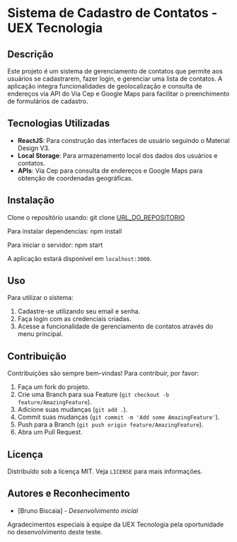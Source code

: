 # Sistema de Cadastro de Contatos - UEX Tecnologia

## Descrição
Este projeto é um sistema de gerenciamento de contatos que permite aos usuários se cadastrarem, fazer login, e gerenciar uma lista de contatos. A aplicação integra funcionalidades de geolocalização e consulta de endereços via API do Via Cep e Google Maps para facilitar o preenchimento de formulários de cadastro.

## Tecnologias Utilizadas
- **ReactJS**: Para construção das interfaces de usuário seguindo o Material Design V3.
- **Local Storage**: Para armazenamento local dos dados dos usuários e contatos.
- **APIs**: Via Cep para consulta de endereços e Google Maps para obtenção de coordenadas geográficas.

## Instalação
Clone o repositório usando: git clone [URL_DO_REPOSITORIO](https://github.com/Bruno-Biscaia/challenge_uex/edit/main/README.md)

Para instalar dependencias: 
npm install

Para iniciar o servidor: 
npm start

A aplicação estará disponível em `localhost:3000`.

## Uso
Para utilizar o sistema:
1. Cadastre-se utilizando seu email e senha.
2. Faça login com as credenciais criadas.
3. Acesse a funcionalidade de gerenciamento de contatos através do menu principal.

## Contribuição
Contribuições são sempre bem-vindas! Para contribuir, por favor:
1. Faça um fork do projeto.
2. Crie uma Branch para sua Feature (`git checkout -b feature/AmazingFeature`).
3. Adicione suas mudanças (`git add .`).
4. Commit suas mudanças (`git commit -m 'Add some AmazingFeature'`).
5. Push para a Branch (`git push origin feature/AmazingFeature`).
6. Abra um Pull Request.

## Licença
Distribuído sob a licença MIT. Veja `LICENSE` para mais informações.

## Autores e Reconhecimento
- [Bruno Biscaia] - *Desenvolvimento inicial*

Agradecimentos especiais à equipe da UEX Tecnologia pela oportunidade no desenvolvimento deste teste.
